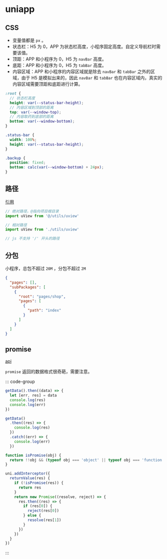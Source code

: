 # uniapp

## CSS

- 变量值都是 `px` 。
- 状态栏：H5 为 0，APP 为状态栏高度，小程序固定高度。自定义导航栏时需要该值。
- 顶距：APP 和小程序为 0，H5 为 `navBar` 高度。
- 底距：APP 和小程序为 0，H5 为 `tabBar` 高度。
- 内容区域：APP 和小程序的内容区域就是除去 `navBar` 和 `tabBar` 之外的区域，由于 H5 是模拟出来的，因此 `navBar` 和 `tabBar` 也在内容区域内，真实的内容区域需要顶距和底距进行计算。

```scss
:root {
  // 状态栏高度
  height: var(--status-bar-height);
  // 内容区域到顶部的距离
  top: var(--window-top);
  // 内容取药到底部的距离
  bottom: var(--window-bottom);
}

.status-bar {
  width: 100%;
  height: var(--status-bar-height);
}

.backup {
  position: fixed;
  bottom: calc(var(--window-bottom) + 24px);
}
```

## 路径

[引用](https://uniapp.dcloud.net.cn/tutorial/page-script.html)

```js
// 绝对路径，@指向项目根目录
import uView from '@/utils/uview'

// 相对路径
import uView from './utils/uview'

// js 不支持 '/' 开头的路径
```

## 分包

小程序，总包不超过 `20M` ，分包不超过 `2M`

```json [pages.json]
{
  "pages": [],
  "subPackages": [
    {
      "root": "pages/shop",
      "pages": [
        {
          "path": "index"
        }
      ]
    }
  ]
}
```

## promise

[api](https://uniapp.dcloud.net.cn/api/)

`promise` 返回的数据格式很奇葩，需要注意。

::: code-group

```js [vue2]
getData().then((data) => {
  let [err, res] = data
  console.log(res)
  console.log(err)
})
```

```js [vue3]
getData()
  .then((res) => {
    console.log(res)
  })
  .catch((err) => {
    console.log(err)
  })
```

```js [main.js]
function isPromise(obj) {
  return !!obj && (typeof obj === 'object' || typeof obj === 'function') && typeof obj.then === 'function'
}

uni.addInterceptor({
  returnValue(res) {
    if (!isPromise(res)) {
      return res
    }
    return new Promise((resolve, reject) => {
      res.then((res) => {
        if (res[0]) {
          reject(res[0])
        } else {
          resolve(res[1])
        }
      })
    })
  }
})
```

:::

